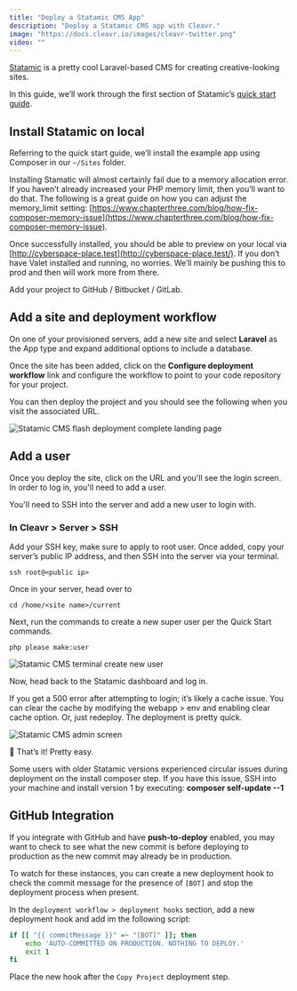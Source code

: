 ```yaml
---
title: "Deploy a Statamic CMS App"
description: "Deploy a Statamic CMS app with Cleavr."
image: "https://docs.cleavr.io/images/cleavr-twitter.png"
video: ""
---
```


[Statamic](https://statamic.com/) is a pretty cool Laravel-based CMS for creating creative-looking sites.

In this guide, we’ll work through the first section of Statamic’s [quick start guide](https://statamic.dev/quick-start).

## Install Statamic on local

Referring to the quick start guide, we’ll install the example app using Composer in our `~/Sites` folder.

Installing Stamatic will almost certainly fail due to a memory allocation error. If you haven’t already increased your
PHP memory limit, then you’ll want to do that. The following is a great guide on how you can adjust the memory_limit setting:
[https://www.chapterthree.com/blog/how-fix-composer-memory-issue](https://www.chapterthree.com/blog/how-fix-composer-memory-issue).

Once successfully installed, you should be able to preview on your local via [http://cyberspace-place.test](http://cyberspace-place.test/).
If you don’t have Valet installed and running, no worries. We’ll mainly be pushing this to prod and then will work more from there.

Add your project to GitHub / Bitbucket / GitLab.

## Add a site and deployment workflow

On one of your provisioned servers, add a new site and select **Laravel** as the App type and expand additional options to include a database.

Once the site has been added, click on the **Configure deployment workflow** link and configure the workflow to point to your code repository for your project.

You can then deploy the project and you should see the following when you visit the associated URL.

![Statamic CMS flash deployment complete landing page](/images/statamic/landing.png)

## Add a user

Once you deploy the site, click on the URL and you'll see the login screen. In order to log in, you'll need to add a user.

You'll need to SSH into the server and add a new user to login with.

### In Cleavr > Server > SSH

Add your SSH key, make sure to apply to root user. Once added, copy your server’s public IP address, and then SSH into the server via your terminal.

```
ssh root@<public ip>
```

Once in your server, head over to

```
cd /home/<site name>/current
```

Next, run the commands to create a new super user per the Quick Start commands.

```
php please make:user
```

![Statamic CMS terminal create new user](/images/statamic/terminal.png)

Now, head back to the Statamic dashboard and log in.

<base-alert>
If you get a 500 error after attempting to login; it’s likely a cache issue. You can clear the cache by modifying the webapp > env and enabling clear cache option. Or, just redeploy. The deployment is pretty quick.
</base-alert>

![Statamic CMS admin screen](/images/statamic/admin.png)

🎉 That’s it! Pretty easy.

<base-alert>
Some users with older Statamic versions experienced circular issues during deployment on the install composer step. 
If you have this issue, SSH into your machine and install version 1 by executing: <b>composer self-update --1</b>
</base-alert>

## GitHub Integration

If you integrate with GitHub and have **push-to-deploy** enabled, you may want to check to see what the new commit is
before deploying to production as the new commit may already be in production.

To watch for these instances, you can create a new deployment hook to check the commit message for the presence of `[BOT]`
and stop the deployment process when present.

In the `deployment workflow > deployment hooks` section, add a new deployment hook and add im the following script:

```bash
if [[ "{{ commitMessage }}" =~ "[BOT]" ]]; then
    echo 'AUTO-COMMITTED ON PRODUCTION. NOTHING TO DEPLOY.'
    exit 1
fi
```

Place the new hook after the `Copy Project` deployment step.
